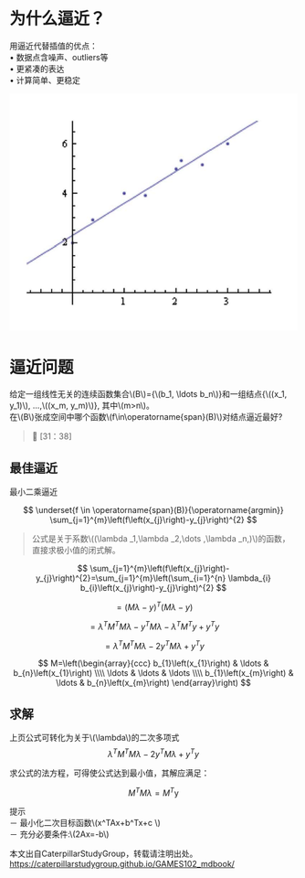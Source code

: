 # 为什么逼近？

用逼近代替插值的优点：  
• 数据点含噪声、outliers等  
• 更紧凑的表达  
• 计算简单、更稳定  

![](../assets/插值-7.png)  

# 逼近问题
   
给定一组线性无关的连续函数集合\\(B\\)={\\(b_1, \ldots b_n\\)}和一组结点{\\((x_1, y_1)\\), ...,\\((x_m, y_m)\\)}, 其中\\(m>n\\)。  
在\\(B\\)张成空间中哪个函数\\(f\in\operatorname{span}(B)\\)对结点逼近最好?    

> &#x1F50E; [31：38]  


## 最佳逼近

最小二乘逼近

$$
\underset{f \in \operatorname{span}(B)}{\operatorname{argmin}} \sum_{j=1}^{m}\left(f\left(x_{j}\right)-y_{j}\right)^{2}
$$

> 公式是关于系数\\((\lambda _1,\lambda _2,\dots ,\lambda _n,)\\)的函数，直接求极小值的闭式解。    


$$
\sum_{j=1}^{m}\left(f\left(x_{j}\right)-y_{j}\right)^{2}=\sum_{j=1}^{m}\left(\sum_{i=1}^{n} \lambda_{i} b_{i}\left(x_{j}\right)-y_{j}\right)^{2}
$$

$$
=(M \lambda-y)^{T}(M \lambda-y)
$$

$$
=\lambda^{T} M^{T} M \lambda-y^{T} M \lambda-\lambda^{T} M^{T} y+y^{T} y
$$

$$
=\lambda^{T} M^{T} M \lambda-2y^{T} M\lambda +y^{T} y
$$

$$
M=\left(\begin{array}{ccc}
b_{1}\left(x_{1}\right) & \ldots & b_{n}\left(x_{1}\right) \\\\
\ldots & \ldots & \ldots \\\\
b_{1}\left(x_{m}\right) & \ldots & b_{n}\left(x_{m}\right)
\end{array}\right)
$$

## 求解

上页公式可转化为关于\\(\lambda\\)的二次多项式    
$$
\lambda^{T} M^{T} M \lambda-2 y^{T} M \lambda+y^{T} y 
$$

求公式的法方程，可得使公式达到最小值，其解应满足：

$$
M^{T} M \lambda=M^{T} \mathrm{y}   
$$

提示   
－ 最小化二次目标函数\\(x^TAx+b^Tx+c \\)    
－ 充分必要条件:\\(2Ax=-b\\)  

本文出自CaterpillarStudyGroup，转载请注明出处。
<https://caterpillarstudygroup.github.io/GAMES102_mdbook/>
